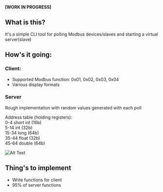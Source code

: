 **[WORK IN PROGRESS]**

## What is this?

It's a simple CLI tool for polling Modbus devices/slaves and starting a virtual server(slave) 

## How's it going:
### Client:
- Supported Modbus function: 0x01, 0x02, 0x03, 0x04
- Various display formats
### Server
Rough implementation with random values generated with each poll
<p>
Address table (holding registers):
<br>0-4 short int (16b) 
<br>5-14 int (32b) 
<br>15-34 long (64b)
<br>35-44 float (32b)
<br>45-64 double (64b)


![Alt Text](https://s3.gifyu.com/images/bSqxq.gif)

## Thing's to implement
- Write functions for client
- 95% of server functions